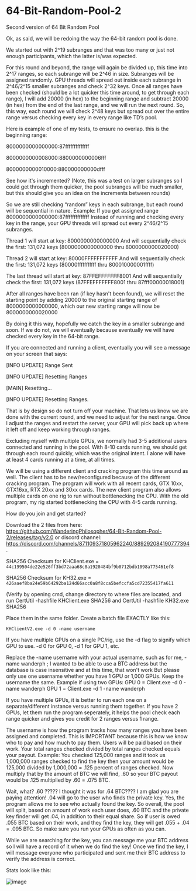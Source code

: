 # 64-Bit-Random-Pool-2
Second version of 64 Bit Random Pool

Ok, as said, we will be redoing the way the 64-bit random pool is done.

We started out with 2^19 subranges and that was too many or just not enough participants, which the latter is/was expected.

For this round and beyond, the range will again be divided up, this time into 2^17 ranges, so each subrange will be 2^46 in size. Subranges will be assigned randomly. 
GPU threads will spread out inside each subrange in 2^46/2^15 smaller subranges and check 2^32 keys. Once all ranges have been checked (should be a lot quicker this time around, to get through each range), I will add 20000 (in hex) to the beginning range and subtract 20000 (in hex) from the end of the last range, and we will run the next round. 
So, this way, each round we will check 2^48 keys but spread out over the entire range versus checking every key in every range like TD’s pool. 

Here is example of one of my tests, to ensure no overlap. this is the beginning range:

8000000000000000:87ffffffffffffff

8000000000008000:8800000000006fff

8000000000010000:880000000000dfff

See how it's incremented?  (Note, this was a test on larger subranges so I could get through them quicker, the pool subranges will be much smaller, but this should give you an idea on the increments between rounds)

So we are still checking “random” keys in each subrange, but each round will be sequential in nature. 
Example:
If you get assigned range 8000000000000000:87ffffffffffffff
Instead of running and checking every key in the range, your GPU threads will spread out every 2^46/2^15 subranges.

Thread 1 will start at key: 8000000000000000
And will sequentially check the first: 131,072 keys (8000000000000000 thru 8000000000020000)

Thread 2 will start at key: 80000FFFFFFFFFFF
And will sequentially check the first: 131,072 keys (80000fffffffffff thru 800010000001ffff)

The last thread will start at key: 87FFEFFFFFFF8001
And will sequentially check the first: 131,072 keys (87FFEFFFFFFF8001 thru 87fff00000018001)

After all ranges have been ran (if key hasn't been found), we will reset the starting point by adding 20000 to the original starting range of 8000000000000000, which our new starting range will now be 8000000000020000

By doing it this way, hopefully we catch the key in a smaller subrange and soon. If we do not, we will eventually because eventually we will have checked every key in the 64-bit range.

If you are connected and running a client, eventually you will see a message on your screen that says:

[INFO UPDATE] Range Sent

[INFO UPDATE] Resetting Ranges

[MAIN] Resetting...

[INFO UPDATE] Resetting Ranges. 

That is by design so do not turn off your machine. That lets us know we are done with the current round, and we need to adjust for the next range. Once I adjust the ranges and restart the server, your GPU will pick back up where it left off and keep working through ranges. 

Excluding myself with multiple GPUs, we normally had 3-5 additional users connected and running in the pool. With 8-10 cards running, we should get through each round quickly, which was the original intent. I alone will have at least 4 cards running at a time, at all times.

We will be using a different client and cracking program this time around as well. The client has to be new/reconfigured because of the different cracking program. The program will work with all recent cards, GTX 10xx, GTX16xx, RTX 20xx and 30xx cards. The new client program also allows multiple cards on one rig to run without bottlenecking the CPU. With the old program, my rig started bottlenecking the CPU with 4-5 cards running.

How do you join and get started?

Download the 2 files from here: https://github.com/WanderingPhilosopher/64-Bit-Random-Pool-2/releases/tag/v2.0 or discord channel: https://discord.com/channels/871109371805962240/889292084190777394 . 

SHA256 Checksum for KHClient.exe = ```44c199504de22e526ff3bd72aaa68c8a1920484bf9b0712bdb1098a775461ef8```

SHA256 Checksum for KH32.exe     = ```426aaef8ba24e59b64292ba124d66acc0a8f8cca5befccfa5cd72355417fa611```

(Verify by opening cmd, change directory to where files are located, and run CertUtil -hashfile KHClient.exe SHA256 and CertUtil -hashfile KH32.exe SHA256

Place them in the same folder. Create a batch file EXACTLY like this:

```KHClientV2.exe -d 0 -name username```

If you have multiple GPUs on a single PC/rig, use the -d flag to signify which GPU to use. -d 0 for GPU 0, -d 1 for GPU 1, etc.

Replace the -name username with your actual username, such as for me, -name wanderph ; I wanted to be able to use a BTC address but the database is case insensitive and at this time, that won't work But please only use one username whether you have 1 GPU or 1,000 GPUs. Keep the username the same. Example if using two GPUs: GPU 0 = Client.exe -d 0 -name wanderph GPU 1 = Client.exe -d 1 -name wanderph

If you have multiple GPUs, it is better to run each one on a separate/different instance versus running them together. If you have 2 GPUs, let them run the program seperately, it helps the pool check each range quicker and gives you credit for 2 ranges versus 1 range.

The username is how the program tracks how many ranges you have been assigned and completed. This is IMPORTANT because this is how we know who to pay and how much to pay them. Users will be paid based on their work. Your total ranges checked divided by total ranges checked equals your payout. Example: You checked 125,000 ranges and it took us 1,000,000 ranges checked to find the key then your amount would be 125,000 divided by 1,000,000 = .125 percent of ranges checked. Now multiply that by the amount of BTC we will find, .60 so your BTC payout would be .125 multiplied by .60 = .075 BTC.

Wait, what? .60 ????? I thought it was for .64 BTC???? I am glad you are paying attention! .04 will go to the user who finds the private key. Yes, the program allows me to see who actually found the key. So overall, the pool will split, based on amount of work each user does, .60 BTC and the private key finder will get .04, in addition to their equal share. So if user is owed .055 BTC based on their work, and they find the key, they will get .055 + .04 = .095 BTC. So make sure you run your GPUs as often as you can.

While we are searching for the key, you can message me your BTC address so I will have a record of it when we do find the key! Once we find the key, I will message everyone who participated and sent me their BTC address to verify the address is correct.

Stats look like this:

![image](https://user-images.githubusercontent.com/65258474/133953862-94be3b64-c98c-48db-bcb6-b2ecaef9ed62.png)

